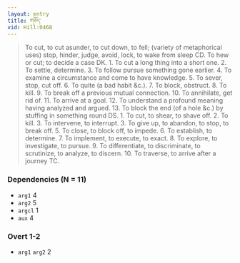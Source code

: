 ```yaml
---
layout: entry
title: གཅོད་
vid: Hill:0468
---
```

> To cut, to cut asunder, to cut down, to fell; (variety of metaphorical uses) stop, hinder, judge, avoid, lock, to wake from sleep CD\. To hew or cut; to decide a case DK\. 1\. To cut a long thing into a short one\. 2\. To settle, determine\. 3\. To follow pursue something gone earlier\. 4\. To examine a circumstance and come to have knowledge\. 5\. To sever, stop, cut off\. 6\. To quite (a bad habit &c\.)\. 7\. To block, obstruct\. 8\. To kill\. 9\. To break off a previous mutual connection\. 10\. To annihilate, get rid of\. 11\. To arrive at a goal\. 12\. To understand a profound meaning having analyzed and argued\. 13\. To block the end (of a hole &c\.) by stuffing in something round DS\. 1\. To cut, to shear, to shave off\. 2\. To kill\. 3\. To intervene, to interrupt\. 3\. To give up, to abandon, to stop, to break off\. 5\. To close, to block off, to impede\. 6\. To establish, to determine\. 7\. To implement, to execute, to exact\. 8\. To explore, to investigate, to pursue\. 9\. To differentiate, to discriminate, to scrutinize, to analyze, to discern\. 10\. To traverse, to arrive after a journey TC\.


### Dependencies (N = 11)
* `arg1` 4
* `arg2` 5
* `argcl` 1
* `aux` 4


### Overt 1-2
* `arg1` `arg2` 2
